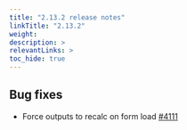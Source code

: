 ```yaml
---
title: "2.13.2 release notes"
linkTitle: "2.13.2"
weight: 
description: >
relevantLinks: >
toc_hide: true
---
```


## Bug fixes

- Force outputs to recalc on form load [#4111](https://github.com/medic/cht-core/issues/4111)
